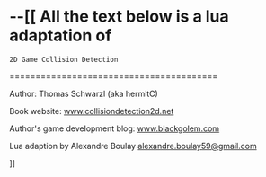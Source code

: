--[[
All the text below is a lua adaptation of
========================================
    2D Game Collision Detection
========================================

  Author: Thomas Schwarzl (aka hermitC)

  Book website: www.collisiondetection2d.net

  Author's game development blog: www.blackgolem.com


Lua adaption by Alexandre Boulay
alexandre.boulay59@gmail.com

]]
